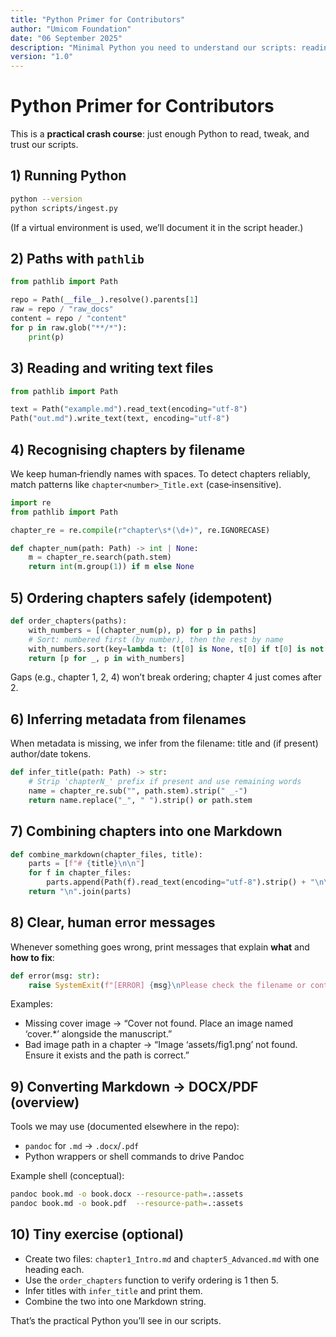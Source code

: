 ```yaml
---
title: "Python Primer for Contributors"
author: "Umicom Foundation"
date: "06 September 2025"
description: "Minimal Python you need to understand our scripts: reading files, paths, simple parsing, and safe ordering."
version: "1.0"
---
```


# Python Primer for Contributors

This is a **practical crash course**: just enough Python to read, tweak, and trust our scripts.

## 1) Running Python

```bash
python --version
python scripts/ingest.py
```

(If a virtual environment is used, we’ll document it in the script header.)

## 2) Paths with `pathlib`

```python
from pathlib import Path

repo = Path(__file__).resolve().parents[1]
raw = repo / "raw_docs"
content = repo / "content"
for p in raw.glob("**/*"):
    print(p)
```

## 3) Reading and writing text files

```python
from pathlib import Path

text = Path("example.md").read_text(encoding="utf-8")
Path("out.md").write_text(text, encoding="utf-8")
```

## 4) Recognising chapters by filename

We keep human‑friendly names with spaces. To detect chapters reliably, match patterns like `chapter<number>_Title.ext` (case‑insensitive).

```python
import re
from pathlib import Path

chapter_re = re.compile(r"chapter\s*(\d+)", re.IGNORECASE)

def chapter_num(path: Path) -> int | None:
    m = chapter_re.search(path.stem)
    return int(m.group(1)) if m else None
```

## 5) Ordering chapters safely (idempotent)

```python
def order_chapters(paths):
    with_numbers = [(chapter_num(p), p) for p in paths]
    # Sort: numbered first (by number), then the rest by name
    with_numbers.sort(key=lambda t: (t[0] is None, t[0] if t[0] is not None else 10**9, str(t[1]).lower()))
    return [p for _, p in with_numbers]
```

Gaps (e.g., chapter 1, 2, 4) won’t break ordering; chapter 4 just comes after 2.

## 6) Inferring metadata from filenames

When metadata is missing, we infer from the filename: title and (if present) author/date tokens.

```python
def infer_title(path: Path) -> str:
    # Strip 'chapterN_' prefix if present and use remaining words
    name = chapter_re.sub("", path.stem).strip(" _-")
    return name.replace("_", " ").strip() or path.stem
```

## 7) Combining chapters into one Markdown

```python
def combine_markdown(chapter_files, title):
    parts = [f"# {title}\n\n"]
    for f in chapter_files:
        parts.append(Path(f).read_text(encoding="utf-8").strip() + "\n\n")
    return "\n".join(parts)
```

## 8) Clear, human error messages

Whenever something goes wrong, print messages that explain **what** and **how to fix**:

```python
def error(msg: str):
    raise SystemExit(f"[ERROR] {msg}\nPlease check the filename or content and try again.")
```

Examples:
- Missing cover image → “Cover not found. Place an image named ‘cover.*’ alongside the manuscript.”
- Bad image path in a chapter → “Image ‘assets/fig1.png’ not found. Ensure it exists and the path is correct.”

## 9) Converting Markdown → DOCX/PDF (overview)

Tools we may use (documented elsewhere in the repo):
- `pandoc` for `.md` → `.docx`/`.pdf`
- Python wrappers or shell commands to drive Pandoc

Example shell (conceptual):

```bash
pandoc book.md -o book.docx --resource-path=.:assets
pandoc book.md -o book.pdf  --resource-path=.:assets
```

## 10) Tiny exercise (optional)

- Create two files: `chapter1_Intro.md` and `chapter5_Advanced.md` with one heading each.
- Use the `order_chapters` function to verify ordering is 1 then 5.
- Infer titles with `infer_title` and print them.
- Combine the two into one Markdown string.

That’s the practical Python you’ll see in our scripts.
